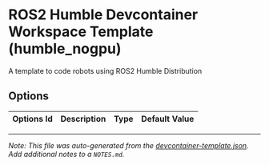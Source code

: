 
# ROS2 Humble Devcontainer Workspace Template (humble_nogpu)

A template to code robots using ROS2 Humble Distribution

## Options

| Options Id | Description | Type | Default Value |
|-----|-----|-----|-----|




---

_Note: This file was auto-generated from the [devcontainer-template.json](https://github.com/JuanCSUCoder/RobotEn/blob/main/src/humble_nogpu/devcontainer-template.json).  Add additional notes to a `NOTES.md`._
